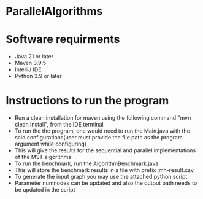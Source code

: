 # ParallelAlgorithms
# Software requirments
  - Java 21 or later
  - Maven 3.9.5
  - IntelliJ IDE
  - Python 3.9 or later

# Instructions to run the program
  - Run a clean installation for maven using the following command "mvn clean install", from the IDE terminal
  - To run the the program, one would need to run the Main.java with the said configurations(user must provide the file path as the program argument while configuring)
  - This will give the results for the sequential and parallel implementations of the MST algorithms
  - To run the benchmark, run the AlgorithmBenchmark.java.
  - This will store the benchmark results in a file with prefix jmh-result.csv
  - To generate the input graph you may use the attached python script.
  - Parameter numnodes can be updated and also the output path needs to be updated in the script
